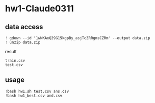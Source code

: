 # hw1-Claude0311

## data access
```
! gdown --id '1wNKAxQ29G15kgpBy_asjTcZRRgmsCZRm' --output data.zip
! unzip data.zip
```
result
```
train.csv
test.csv
```
## usage
```
!bash hw1.sh test.csv ans.csv
!bash hw1_best.csv and.csv
```
